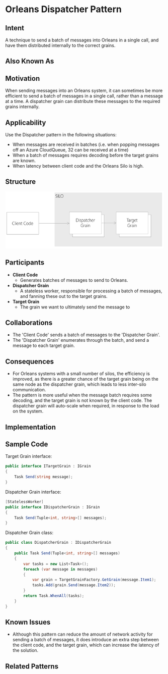 # Orleans Dispatcher Pattern

## Intent

A technique to send a batch of messages into Orleans in a single call, and have them distributed internally to the correct grains.

## Also Known As

## Motivation

When sending messages into an Orleans system, it can sometimes be more efficient to send a batch of messages in a single call, rather than a message at a time. A dispatcher grain can distribute these messages to the required grains internally.

## Applicability

Use the Dispatcher pattern in the following situations:

* When messages are received in batches (i.e. when popping messages off an Azure CloudQueue, 32 can be received at a time)
* When a batch of messages requires decoding before the target grains are known.
* When latency between client code and the Orleans Silo is high.

## Structure

![dispatcher structure](images/dispatcher-structure.png)

## Participants

* __Client Code__ 
  * Generates batches of messages to send to Orleans.
* __Dispatcher Grain__ 
  * A stateless worker, responsible for processing a batch of messages, and fanning these out to the target grains.
* __Target Grain__
  * The grain we want to ultimately send the message to

## Collaborations

* The 'Client Code' sends a batch of messages to the 'Dispatcher Grain'.
* The 'Dispatcher Grain' enumerates through the batch, and send a message to each target grain.

## Consequences

* For Orleans systems with a small number of silos, the efficiency is improved, as there is a greater chance of the target grain being on the same node as the dispatcher grain, which leads to less inter-silo communication.
* The pattern is more useful when the message batch requires some decoding, and the target grain is not known by the client code. The dispatcher grain will auto-scale when required, in response to the load on the system.

## Implementation

## Sample Code

Target Grain interface:

```cs
public interface ITargetGrain : IGrain
{
    Task Send(string message);
}
```

Dispatcher Grain interface:

```cs
[StatelessWorker]
public interface IDispatcherGrain : IGrain
{
    Task Send(Tuple<int, string>[] messages);
}
```

Dispatcher Grain class:

```cs
public class DispatcherGrain : IDispatcherGrain
{
    public Task Send(Tuple<int, string>[] messages)
    {
        var tasks = new List<Task>();
        foreach (var message in messages)
        {
            var grain = TargetGrainFactory.GetGrain(message.Item1);
            tasks.Add(grain.Send(message.Item2));
        }
        return Task.WhenAll(tasks);
    }
}
```

## Known Issues

* Although this pattern can reduce the amount of network activity for sending a batch of messages, it does introduce an extra step between the client code, and the target grain, which can increase the latency of the solution.

## Related Patterns

